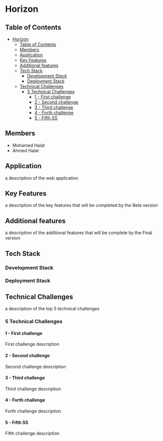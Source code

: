 # Horizon

## Table of Contents
- [Horizon](#horizon)
	- [Table of Contents](#table-of-contents)
	- [Members](#members)
	- [Application](#application)
	- [Key Features](#key-features)
	- [Additional features](#additional-features)
	- [Tech Stack](#tech-stack)
		- [Development Stack](#development-stack)
		- [Deployment Stack](#deployment-stack)
	- [Technical Challenges](#technical-challenges)
		- [5 Technical Challenges](#5-technical-challenges)
			- [1 - First challenge](#1---first-challenge)
			- [2 - Second challenge](#2---second-challenge)
			- [3 - Third challenge](#3---third-challenge)
			- [4 - Forth challenge](#4---forth-challenge)
			- [5 - Fifth SS](#5---fifth-ss)

## Members
- Mohamed Halat
- Ahmed Halat

## Application
a description of the web application

## Key Features
a description of the key features that will be completed by the Beta version

## Additional features
a description of the additional features that will be complete by the Final version

## Tech Stack

### Development Stack

### Deployment Stack

## Technical Challenges
a description of the top 5 technical challenges
### 5 Technical Challenges
#### 1 - First challenge
First challenge description
#### 2 - Second challenge
Second challenge description
#### 3 - Third challenge
Third challenge description

#### 4 - Forth challenge
Forth challenge description

#### 5 - Fifth SS
Fifth challenge description